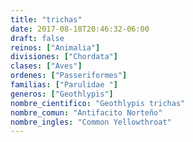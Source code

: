 ```yaml
---
title: "trichas"
date: 2017-08-18T20:46:32-06:00
draft: false
reinos: ["Animalia"]
divisiones: ["Chordata"]
clases: ["Aves"]
ordenes: ["Passeriformes"]
familias: ["Parulidae "]
generos: ["Geothlypis"]
nombre_cientifico: "Geothlypis trichas"
nombre_comun: "Antifacito Norteño"
nombre_ingles: "Common Yellowthroat"
---
```

